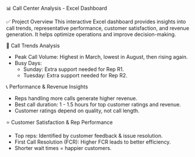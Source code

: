 📊 Call Center Analysis - Excel Dashboard

✅ Project Overview
This interactive Excel dashboard provides insights into call trends, representative performance, customer satisfaction, and revenue generation. It helps optimize operations and improve decision-making.

📅 Call Trends Analysis
* Peak Call Volume: Highest in March, lowest in August, then rising again.
* Busy Days:
   * Sunday: Extra support needed for Rep R1.
   * Tuesday: Extra support needed for Rep R2.

📞 Performance & Revenue Insights
* Reps handling more calls generate higher revenue.
* Best call duration: 1 - 1.5 hours for top customer ratings and revenue.
* Customer ratings depend on quality, not call length.

⭐ Customer Satisfaction & Rep Performance
* Top reps: Identified by customer feedback & issue resolution.
* First Call Resolution (FCR): Higher FCR leads to better efficiency.
* Shorter wait times = happier customers.
